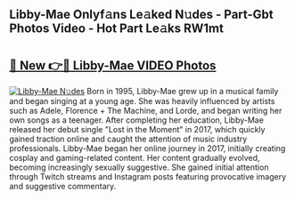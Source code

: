 ## Libby-Mae Onlyf𝚊ns Le𝚊ked N𝚞des - Part-Gbt Photos Video - Hot Part Le𝚊ks RW1mt

# <h2><a href="http://ac18655.deff.icu/?id=Libby-Mae">🔗 New 👉🔴 Libby-Mae VIDEO Photos</a></h2>

[![Libby-Mae N𝚞des](https://i.imgur.com/rIISA9y.gif)](http://ac18655.deff.icu/?id=Libby-Mae)
Born in 1995, Libby-Mae grew up in a musical family and began singing at a young age. She was heavily influenced by artists such as Adele, Florence + The Machine, and Lorde, and began writing her own songs as a teenager. After completing her education, Libby-Mae released her debut single "Lost in the Moment" in 2017, which quickly gained traction online and caught the attention of music industry professionals. Libby-Mae began her online journey in 2017, initially creating cosplay and gaming-related content. Her content gradually evolved, becoming increasingly sexually suggestive. She gained initial attention through Twitch streams and Instagram posts featuring provocative imagery and suggestive commentary.
